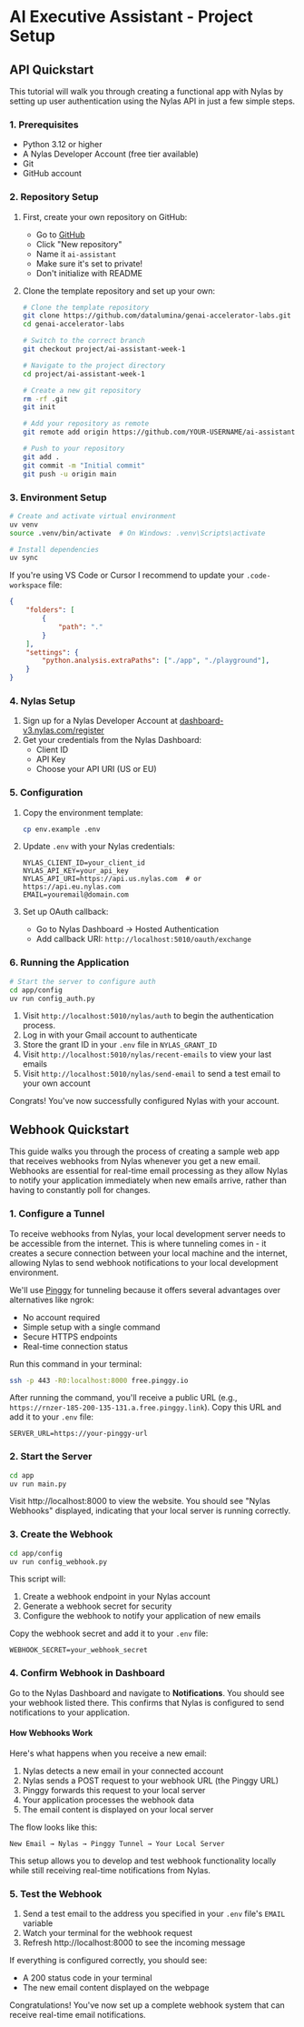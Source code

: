 # AI Executive Assistant - Project Setup

## API Quickstart

This tutorial will walk you through creating a functional app with Nylas by setting up user authentication using the Nylas API in just a few simple steps.

### 1. Prerequisites
- Python 3.12 or higher
- A Nylas Developer Account (free tier available)
- Git
- GitHub account

### 2. Repository Setup
1. First, create your own repository on GitHub:
   - Go to [GitHub](https://github.com)
   - Click "New repository"
   - Name it `ai-assistant`
   - Make sure it's set to private!
   - Don't initialize with README

2. Clone the template repository and set up your own:
   ```bash
   # Clone the template repository
   git clone https://github.com/datalumina/genai-accelerator-labs.git
   cd genai-accelerator-labs

   # Switch to the correct branch
   git checkout project/ai-assistant-week-1

   # Navigate to the project directory
   cd project/ai-assistant-week-1

   # Create a new git repository
   rm -rf .git
   git init

   # Add your repository as remote
   git remote add origin https://github.com/YOUR-USERNAME/ai-assistant.git

   # Push to your repository
   git add .
   git commit -m "Initial commit"
   git push -u origin main
   ```

### 3. Environment Setup
```bash
# Create and activate virtual environment
uv venv
source .venv/bin/activate  # On Windows: .venv\Scripts\activate

# Install dependencies
uv sync
```

If you're using VS Code or Cursor I recommend to update your `.code-workspace` file:
```json
{
	"folders": [
		{
			"path": "."
		}
	],
	"settings": {
		"python.analysis.extraPaths": ["./app", "./playground"],
	}
}
```

### 4. Nylas Setup
1. Sign up for a Nylas Developer Account at [dashboard-v3.nylas.com/register](https://dashboard-v3.nylas.com/register)
2. Get your credentials from the Nylas Dashboard:
   - Client ID
   - API Key
   - Choose your API URI (US or EU)

### 5. Configuration
1. Copy the environment template:
   ```bash
   cp env.example .env
   ```

2. Update `.env` with your Nylas credentials:
   ```env
   NYLAS_CLIENT_ID=your_client_id
   NYLAS_API_KEY=your_api_key
   NYLAS_API_URI=https://api.us.nylas.com  # or https://api.eu.nylas.com
   EMAIL=youremail@domain.com
   ```

3. Set up OAuth callback:
   - Go to Nylas Dashboard → Hosted Authentication
   - Add callback URI: `http://localhost:5010/oauth/exchange`

### 6. Running the Application
```bash
# Start the server to configure auth
cd app/config
uv run config_auth.py
```

1. Visit `http://localhost:5010/nylas/auth` to begin the authentication process. 
2. Log in with your Gmail account to authenticate
3. Store the grant ID in your `.env` file in `NYLAS_GRANT_ID`
4. Visit `http://localhost:5010/nylas/recent-emails` to view your last emails
5. Visit `http://localhost:5010/nylas/send-email` to send a test email to your own account


Congrats! You've now successfully configured Nylas with your account.

## Webhook Quickstart

This guide walks you through the process of creating a sample web app that receives webhooks from Nylas whenever you get a new email. Webhooks are essential for real-time email processing as they allow Nylas to notify your application immediately when new emails arrive, rather than having to constantly poll for changes.

### 1. Configure a Tunnel

To receive webhooks from Nylas, your local development server needs to be accessible from the internet. This is where tunneling comes in - it creates a secure connection between your local machine and the internet, allowing Nylas to send webhook notifications to your local development environment.

We'll use [Pinggy](https://pinggy.io/) for tunneling because it offers several advantages over alternatives like ngrok:
- No account required
- Simple setup with a single command
- Secure HTTPS endpoints
- Real-time connection status

Run this command in your terminal:

```bash
ssh -p 443 -R0:localhost:8000 free.pinggy.io
```

After running the command, you'll receive a public URL (e.g., `https://rnzer-185-200-135-131.a.free.pinggy.link`). Copy this URL and add it to your `.env` file:

```env
SERVER_URL=https://your-pinggy-url
```

### 2. Start the Server

```bash
cd app
uv run main.py
```

Visit http://localhost:8000 to view the website. You should see "Nylas Webhooks" displayed, indicating that your local server is running correctly.

### 3. Create the Webhook

```bash
cd app/config
uv run config_webhook.py
```

This script will:
1. Create a webhook endpoint in your Nylas account
2. Generate a webhook secret for security
3. Configure the webhook to notify your application of new emails

Copy the webhook secret and add it to your `.env` file:

```env
WEBHOOK_SECRET=your_webhook_secret
```

### 4. Confirm Webhook in Dashboard

Go to the Nylas Dashboard and navigate to **Notifications**. You should see your webhook listed there. This confirms that Nylas is configured to send notifications to your application.

#### How Webhooks Work

Here's what happens when you receive a new email:

1. Nylas detects a new email in your connected account
2. Nylas sends a POST request to your webhook URL (the Pinggy URL)
3. Pinggy forwards this request to your local server
4. Your application processes the webhook data
5. The email content is displayed on your local server

The flow looks like this:
```
New Email → Nylas → Pinggy Tunnel → Your Local Server
```

This setup allows you to develop and test webhook functionality locally while still receiving real-time notifications from Nylas.

### 5. Test the Webhook

1. Send a test email to the address you specified in your `.env` file's `EMAIL` variable
2. Watch your terminal for the webhook request
3. Refresh http://localhost:8000 to see the incoming message

If everything is configured correctly, you should see:
- A 200 status code in your terminal
- The new email content displayed on the webpage

Congratulations! You've now set up a complete webhook system that can receive real-time email notifications.
